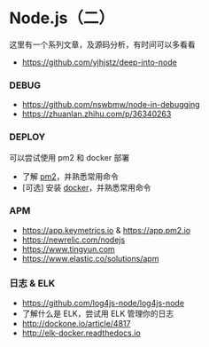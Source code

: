 # Node.js（二）
这里有一个系列文章，及源码分析，有时间可以多看看

* https://github.com/yjhjstz/deep-into-node

### DEBUG
* https://github.com/nswbmw/node-in-debugging
* https://zhuanlan.zhihu.com/p/36340263

### DEPLOY
可以尝试使用 pm2 和 docker 部署

* 了解 [pm2](https://npm.taobao.org/package/pm2)，并熟悉常用命令
* [可选] 安装 [docker](https://www.docker.com/community-edition)，并熟悉常用命令

### APM
* https://app.keymetrics.io & https://app.pm2.io
* https://newrelic.com/nodejs
* https://www.tingyun.com
* https://www.elastic.co/solutions/apm

### 日志 & ELK
* https://github.com/log4js-node/log4js-node
* 了解什么是 ELK，尝试用 ELK 管理你的日志
* http://dockone.io/article/4817
* http://elk-docker.readthedocs.io
